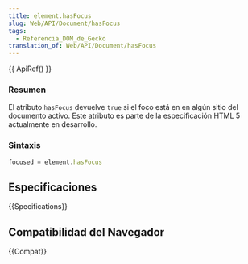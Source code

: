 ```yaml
---
title: element.hasFocus
slug: Web/API/Document/hasFocus
tags:
  - Referencia_DOM_de_Gecko
translation_of: Web/API/Document/hasFocus
---
```

{{ ApiRef() }}

### Resumen

El atributo `hasFocus` devuelve `true` si el foco está en en algún sitio del documento activo. Este atributo es parte de la especificación HTML 5 actualmente en desarrollo.

### Sintaxis

```js
focused = element.hasFocus
```

## Especificaciones

{{Specifications}}

## Compatibilidad del Navegador

{{Compat}}
